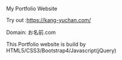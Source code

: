 My Portfolio Website

Try out :https://kang-yuchan.com/

Domain: お名前.com

This Portfolio website is build by HTML5/CSS3/Bootstrap4/Javascript(jQuery)

